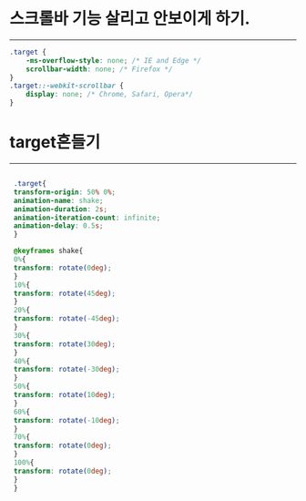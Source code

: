 # 스크롤바 기능 살리고 안보이게 하기.
-----------------------------------------------------
```css
.target {
    -ms-overflow-style: none; /* IE and Edge */
    scrollbar-width: none; /* Firefox */
}
.target::-webkit-scrollbar {
    display: none; /* Chrome, Safari, Opera*/
}
```
# target흔들기
----------------------------------------------------
```css

 .target{
 transform-origin: 50% 0%;
 animation-name: shake;
 animation-duration: 2s;
 animation-iteration-count: infinite;
 animation-delay: 0.5s;
 }

 @keyframes shake{
 0%{
 transform: rotate(0deg);
 }
 10%{
 transform: rotate(45deg);
 }
 20%{
 transform: rotate(-45deg);
 }
 30%{
 transform: rotate(30deg);
 }
 40%{
 transform: rotate(-30deg);
 }
 50%{
 transform: rotate(10deg);
 }
 60%{
 transform: rotate(-10deg);
 }
 70%{ 
 transform: rotate(0deg);
 }
 100%{ 
 transform: rotate(0deg);
 }
 }
```
